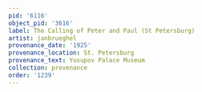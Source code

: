 ```yaml
---
pid: '6116'
object_pid: '3616'
label: The Calling of Peter and Paul (St Petersburg)
artist: janbrueghel
provenance_date: '1925'
provenance_location: St. Petersburg
provenance_text: Yusupov Palace Museum
collection: provenance
order: '1239'
---
```

